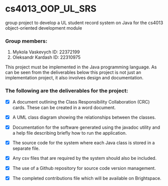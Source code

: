 # cs4013_OOP_UL_SRS
group project to develop a UL student record system on Java for the cs4013 object-oriented development module


### Group members:
1. Mykola Vaskevych    ID: 22372199
2. Oleksandr Kardash   ID: 22310975



This project must be implemented in the Java programming language. As can be seen
from the deliverables below this project is not just an implementation project, it also
involves design and documentation. 


### The following are the deliverables for the project:

- [x] A document outlining the Class Responsibility Collaboration (CRC) cards. These
can be created in a word document.
- [x] A UML class diagram showing the relationships between the classes.
- [x] Documentation for the software generated using the javadoc utility and a help file
describing briefly how to run the application.
- [x] The source code for the system where each Java class is stored in a separate file.
- [x] Any csv files that are required by the system should also be included.
- [x] The use of a Github repository for source code version management.
- [x] The completed contributions file which will be available on Brightspace.



